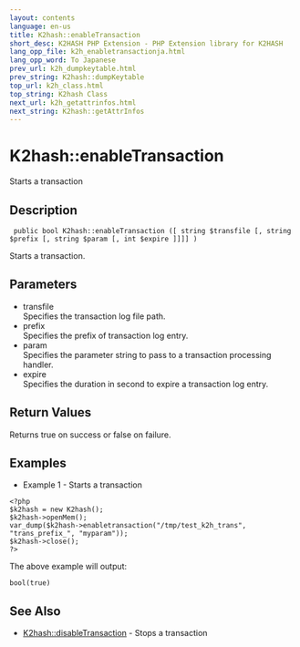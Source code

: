 ```yaml
---
layout: contents
language: en-us
title: K2hash::enableTransaction
short_desc: K2HASH PHP Extension - PHP Extension library for K2HASH
lang_opp_file: k2h_enabletransactionja.html
lang_opp_word: To Japanese
prev_url: k2h_dumpkeytable.html
prev_string: K2hash::dumpKeytable
top_url: k2h_class.html
top_string: K2hash Class
next_url: k2h_getattrinfos.html
next_string: K2hash::getAttrInfos
---
```


# K2hash::enableTransaction
Starts a transaction

## Description

```
 public bool K2hash::enableTransaction ([ string $transfile [, string $prefix [, string $param [, int $expire ]]]] )
```

Starts a transaction. 

## Parameters
- transfile  
Specifies the transaction log file path.
- prefix  
Specifies the prefix of transaction log entry.
- param  
Specifies the parameter string to pass to a transaction processing handler.
- expire  
Specifies the duration in second to expire a transaction log entry.

## Return Values
Returns true on success or false on failure. 

## Examples
- Example 1 - Starts a transaction

```
<?php
$k2hash = new K2hash();
$k2hash->openMem();
var_dump($k2hash->enabletransaction("/tmp/test_k2h_trans", "trans_prefix_", "myparam"));
$k2hash->close();
?>
```

The above example will output:

```
bool(true)
```


## See Also
- [K2hash::disableTransaction](k2h_disabletransaction.html) - Stops a transaction
